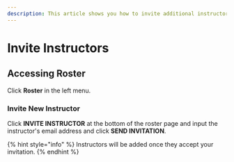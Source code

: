 ```yaml
---
description: This article shows you how to invite additional instructors to your course.
---
```


# Invite Instructors

## Accessing Roster

Click **Roster** in the left menu.&#x20;

### Invite New Instructor

Click **INVITE INSTRUCTOR** at the bottom of the roster page and input the instructor's email address and click **SEND INVITATION**.&#x20;

{% hint style="info" %}
Instructors will be added once they accept your invitation.
{% endhint %}

